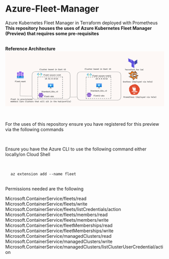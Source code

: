 # Azure-Fleet-Manager
Azure Kubernetes Fleet Manager in Terraform deployed with Prometheus
<br><b> This repository houses the uses of Azure Kubernetes Fleet Manager (Preview) that requires some pre-requisites</b></br>

<br><b>Reference Architecture</b></br>
<img src='https://github.com/sn0rlaxlife/azure-fleet-manager/blob/main/Screenshot%202023-07-03%20143214.png'></img>

<br><p>For the uses of this repository ensure you have registered for this preview via the following commands</p></br>
<p>Ensure you have the Azure CLI to use the following command either locally/on Cloud Shell</p>
<br><pre class=no translate>
  <code>az extension add --name fleet</code></pre>
<br> Permissions needed are the following</br>
<p>Microsoft.ContainerService/fleets/read
Microsoft.ContainerService/fleets/write
Microsoft.ContainerService/fleets/listCredentials/action
Microsoft.ContainerService/fleets/members/read
Microsoft.ContainerService/fleets/members/write
Microsoft.ContainerService/fleetMemberships/read
Microsoft.ContainerService/fleetMemberships/write
Microsoft.ContainerService/managedClusters/read
Microsoft.ContainerService/managedClusters/write
Microsoft.ContainerService/managedClusters/listClusterUserCredential/action</p>
